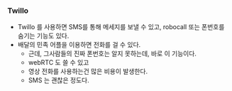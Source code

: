 ### Twillo
- Twillo 를 사용하면 SMS를 통해 메세지를 보낼 수 있고, robocall 또는 폰번호를 숨기는 기능도 있다.
- 배달의 민족 어플을 이용하면 전화를 걸 수 있다. 
    - 근데, 그사람들의 진짜 폰번호는 알지 못하는데, 바로 이 기능이다.
    - webRTC 도 쓸 수 있고
    - 영상 전화를 사용하는건 많은 비용이 발생한다.
    - SMS 는 괜찮은 정도다.
    
